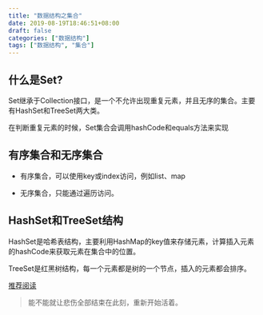 ```yaml
---
title: "数据结构之集合"
date: 2019-08-19T18:46:51+08:00
draft: false
categories: ["数据结构"]
tags: ["数据结构", "集合"]
---
```


## 什么是Set?

Set继承于Collection接口，是一个不允许出现重复元素，并且无序的集合。主要有HashSet和TreeSet两大类。

在判断重复元素的时候，Set集合会调用hashCode和equals方法来实现

## 有序集合和无序集合

* 有序集合，可以使用key或index访问，例如list、map

* 无序集合，只能通过遍历访问。

## HashSet和TreeSet结构

HashSet是哈希表结构，主要利用HashMap的key值来存储元素，计算插入元素的hashCode来获取元素在集合中的位置。

TreeSet是红黑树结构，每一个元素都是树的一个节点，插入的元素都会排序。

[推荐阅读](https://www.jianshu.com/p/b48c47a42916)

> 能不能就让悲伤全部结束在此刻，重新开始活着。

